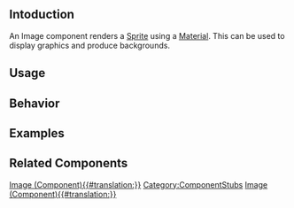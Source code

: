 <languages></languages> <translate>

## Intoduction

An Image component renders a [Sprite](Sprite "wikilink") using a
[Material](Material "wikilink"). This can be used to display graphics
and produce backgrounds.

## Usage

## Behavior

## Examples

## Related Components

</translate>

[Image
(Component){{#translation:}}](Category:Components{{#translation:}} "wikilink")
[Category:ComponentStubs](Category:ComponentStubs "wikilink") [Image
(Component){{#translation:}}](Category:Components:UIX:Graphics{{#translation:}} "wikilink")